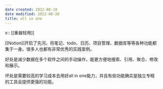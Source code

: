 ```yaml
---
date created: 2022-08-10
date modified: 2022-08-20
title: all in one
---
```


x:: [[重器轻用]]

[[Notion]]开启了先河。将笔记、todo、日历、项目管理、数据库等等各种功能都集于一身。很多人也都有非常优秀的实践案例。

好处是减少数据在多个软件之间的手动操作，能更方便地搜索、引用、聚合、修改和展示。

坏处是需要较高的学习成本去用好all in one能力，并且有些功能确实是独立专精的工具会提供更强的功能。
